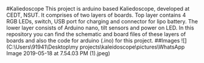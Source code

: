 #Kaliedoscope
This project is arduino based Kaliedoscope, developed at CEDT, NSUT. It comprises of two layers of boards. Top layer contains 4 RGB LEDs, switch, USB port for charging and connector for lipo battery. The  lower layer consists of Arduino nano, tilt sensors and power on LED. In this repository you can find the schematic and board files of these layers of boards and also the code for arduino (.ino) for this project.
##Images
![](C:\Users\91941\Desktop\my projects\kaleidoscope\pictures\WhatsApp Image 2019-05-18 at 7.54.03 PM (1).jpeg)
